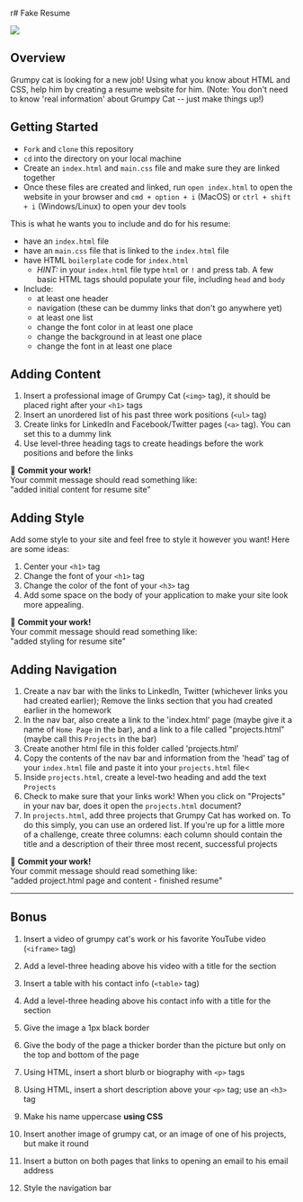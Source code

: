 r# Fake Resume

![](https://imgur.com/gpMfn6n.png)

## Overview
Grumpy cat is looking for a new job! Using what you know about HTML and CSS, help him by creating a resume website for him. (Note: You don't need to know 'real information' about Grumpy Cat -- just make things up!)

## Getting Started
- `Fork` and `clone` this repository
- `cd` into the directory on your local machine
- Create an `index.html` and `main.css` file and make sure they are linked together
- Once these files are created and linked, run `open index.html` to open the website in your browser and `cmd + option + i` (MacOS) or `ctrl + shift + i` (Windows/Linux) to open your dev tools

This is what he wants you to include and do for his resume:

- have an `index.html` file
- have an `main.css` file that is linked to the `index.html` file
- have HTML `boilerplate` code for `index.html`
  - _HINT:_ in your `index.html` file type `html` or `!` and press tab. A few basic HTML tags should populate your file, including `head` and `body`
- Include:
  - at least one header
  - navigation (these can be dummy links that don't go anywhere yet)
  - at least one list
  - change the font color in at least one place
  - change the background in at least one place
  - change the font in at least one place

## Adding Content
1. Insert a professional image of Grumpy Cat (`<img>` tag), it should be placed right after your `<h1>` tags
1. Insert an unordered list of his past three work positions (`<ul>` tag)
1. Create links for LinkedIn and Facebook/Twitter pages (`<a>` tag). You can set this to a dummy link
1. Use level-three heading tags to create headings before the work positions and before the links

:red_circle: **Commit your work!** <br>
Your commit message should read something like: <br>
"added initial content for resume site"

## Adding Style
Add some style to your site and feel free to style it however you want! Here are some ideas:

1. Center your `<h1>` tag
1. Change the font of your `<h1>` tag
1. Change the color of the font of your `<h3>` tag
1. Add some space on the body of your application to make your site look more appealing.

:red_circle: **Commit your work!** <br>
Your commit message should read something like: <br>
"added styling for resume site"

## Adding Navigation
1. Create a nav bar with the links to LinkedIn, Twitter (whichever links you had created earlier); Remove the links section that you had created earlier in the homework
1. In the nav bar, also create a link to the 'index.html' page (maybe give it a name of `Home Page` in the bar), and a link to a file called "projects.html" (maybe call this `Projects` in the bar)
1. Create another html file in this folder called 'projects.html'
1. Copy the contents of the nav bar and information from the 'head' tag of your `index.html` file and paste it into your `projects.html` file<
1. Inside `projects.html`, create a level-two heading and add the text `Projects`
1. Check to make sure that your links work! When you click on "Projects" in your nav bar, does it open the `projects.html` document?
1. In `projects.html`, add three projects that Grumpy Cat has worked on. To do this simply, you can use an ordered list. If you're up for a little more of a challenge, create three columns: each column should contain the title and a description of their three most recent, successful projects

:red_circle: **Commit your work!** <br>
Your commit message should read something like: <br>
"added project.html page and content - finished resume"

---

## Bonus

1. Insert a video of grumpy cat's work or his favorite YouTube video (`<iframe>` tag)
1. Add a level-three heading above his video with a title for the section
1. Insert a table with his contact info (`<table>` tag)
1. Add a level-three heading above his contact info with a title for the section

1. Give the image a 1px black border<br>
1. Give the body of the page a thicker border than the picture but only on the top and bottom of the page
1. Using HTML, insert a short blurb or biography with `<p>` tags
1. Using HTML, insert a short description above your `<p>` tag; use an `<h3>` tag
1. Make his name uppercase <strong>using CSS</strong>

1. Insert another image of grumpy cat, or an image of one of his projects, but make it round
1. Insert a button on both pages that links to opening an email to his email address
1. Style the navigation bar
